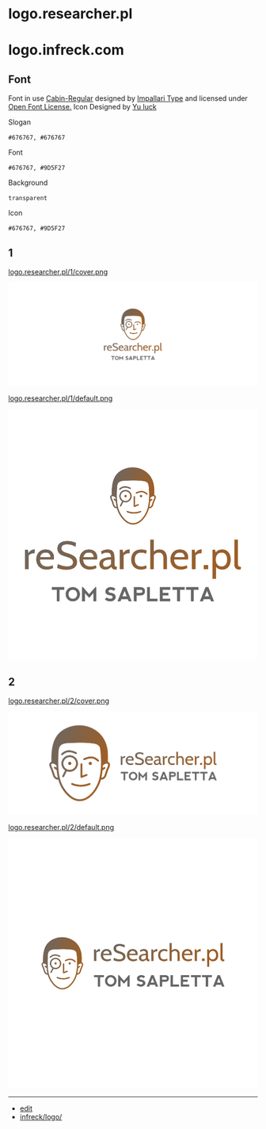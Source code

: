# logo.researcher.pl

# logo.infreck.com


## Font


Font in use <a target="_blank" href="https://fonts.google.com/specimen/Cabin">Cabin-Regular</a> designed by
<a target="_blank" href="www.impallari.com">Impallari Type</a>
and licensed under
<a target="_blank" href="http://scripts.sil.org/cms/scripts/page.php?site_id=nrsi&amp;id=OFL_web">Open Font License.</a>
Icon Designed by
<a target="_blank" href="https://thenounproject.com/yuluck">Yu luck</a>
        
    
Slogan
    
    #676767, #676767

Font

    #676767, #9D5F27
    
    
Background

    transparent


Icon

    #676767, #9D5F27   





## 1

[logo.researcher.pl/1/cover.png](http://logo.researcher.pl/1/cover.png)

![1/cover.png](1/cover.png)


[logo.researcher.pl/1/default.png](http://logo.researcher.pl/1/default.png)

![1/default.png](1/default.png)

## 2

[logo.researcher.pl/2/cover.png](http://logo.researcher.pl/2/cover.png)

![2/cover.png](2/cover.png)

[logo.researcher.pl/2/default.png](http://logo.researcher.pl/2/default.png)

![2/default.png](2/default.png)



---

+ [edit](https://github.com/researcher-pl/logo/edit/main/README.md)
+ [infreck/logo/](https://github.com/researcher-pl/logo/)
